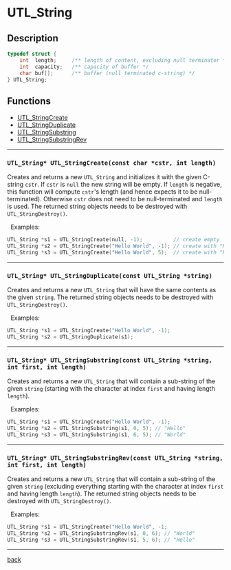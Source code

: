 # UTL_String

## Description

```c
typedef struct {
    int  length;     /** length of content, excluding null terminator */
    int  capacity;   /** capacity of buffer */
    char buf[];      /** buffer (null terminated c-string) */
} UTL_String;
```

## Functions

* [UTL_StringCreate](#stringcreate)
* [UTL_StringDuplicate](#stringduplicate)
* [UTL_StringSubstring](#stringsubstring)
* [UTL_StringSubstringRev](#stringsubstringrev)

---

<div name="stringcreate"></div>

### `UTL_String* UTL_StringCreate(const char *cstr, int length)`

Creates and returns a new `UTL_String` and initializes it with the given C-string `cstr`.
If `cstr` is `null` the new string will be empty. If `length` is negative, this function will compute `cstr`'s length (and hence expects it to be null-terminated).
Otherwise `cstr` does not need to be null-terminated and `length` is used.
The returned string objects needs to be destroyed with `UTL_StringDestroy()`.

&nbsp;&nbsp;Examples:
```c
UTL_String *s1 = UTL_StringCreate(null, -1);          // create empty
UTL_String *s2 = UTL_StringCreate("Hello World", -1); // create with "Hello World"
UTL_String *s3 = UTL_StringCreate("Hello World", 5);  // create with "Hello"
```

---

<div name="stringduplicate"></div>

### `UTL_String* UTL_StringDuplicate(const UTL_String *string)`

Creates and returns a new `UTL_String` that will have the same contents as the given `string`.
The returned string objects needs to be destroyed with `UTL_StringDestroy()`.

&nbsp;&nbsp;Examples:
```c
UTL_String *s1 = UTL_StringCreate("Hello World", -1);
UTL_String *s2 = UTL_StringDuplicate(s1);
```

---

<div name="stringsubstring"></div>

### `UTL_String* UTL_StringSubstring(const UTL_String *string, int first, int length)`

Creates and returns a new `UTL_String` that will contain a sub-string of the given `string` (starting with the character at index `first` and having length `length`).


&nbsp;&nbsp;Examples:
```c
UTL_String *s1 = UTL_StringCreate("Hello World", -1);
UTL_String *s2 = UTL_StringSubstring(s1, 0, 5); // "Hello"
UTL_String *s3 = UTL_StringSubstring(s1, 6, 5); // "World"
```

---

<div name="stringsubstringrev"></div>

### `UTL_String* UTL_StringSubstringRev(const UTL_String *string, int first, int length)`

Creates and returns a new `UTL_String` that will contain a sub-string of the given `string` (excluding everything starting with the character at index `first` and having length `length`).
The returned string objects needs to be destroyed with `UTL_StringDestroy()`.

&nbsp;&nbsp;Examples:
```c
UTL_String *s1 = UTL_StringCreate("Hello World", -1;
UTL_String *s2 = UTL_StringSubstringRev(s1, 0, 6); // "World"
UTL_String *s3 = UTL_StringSubstringRev(s1, 5, 6); // "Hello"
```

---

[back](index.md)
